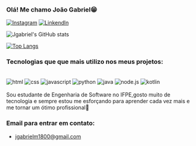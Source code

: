 

### Olá! Me chamo João Gabriel😁

[![Instagram](https://img.shields.io/badge/Instagram-E4405F?style=for-the-badge&logo=instagram&logoColor=white)](https://www.instagram.com/j_gabriel08/)
[![Linkendln]( https://img.shields.io/badge/LinkedIn-0077B5?style=for-the-badge&logo=linkedin&logoColor=white)](https://www.linkedin.com/in/jo%C3%A3o-gabriel-marcos-da-silva-b1695b331/)

![Jgabriel's GitHub stats](https://github-readme-stats.vercel.app/api?username=Jgabriel1800&show_icons=true&theme=radical)

[![Top Langs](https://github-readme-stats.vercel.app/api/top-langs/?username=jgabriel1800)](https://github.com/anuraghazra/github-readme-stats)
### Tecnologias que que mais utilizo nos meus projetos:
<div style="display: inline_block"><br/>
    <img align="center" alt="html" src="https://img.shields.io/badge/HTML-239120?style=for-the-badge&logo=html5&logoColor=white"/>
    <img align="center" alt="css" src="https://img.shields.io/badge/CSS-239120?&style=for-the-badge&logo=css3&logoColor=white"/>
    <img align="center" alt="javascript" src="https://img.shields.io/badge/JavaScript-F7DF1E?style=for-the-badge&logo=javascript&logoColor=black"/>
    <img align="center" alt="python" src="https://img.shields.io/badge/Python-3776AB?style=for-the-badge&logo=python&logoColor=white"/>
    <img align="center" alt="java" src="https://img.shields.io/badge/Java-ED8B00?style=for-the-badge&logo=openjdk&logoColor=white"/>
    <img align="center" alt="node.js" src="https://img.shields.io/badge/Node.js-43853D?style=for-the-badge&logo=node.js&logoColor=white"/>
    <img align="center" alt="kotlin" src="https://img.shields.io/badge/Kotlin-0095D5?&style=for-the-badge&logo=kotlin&logoColor=white"/>
</div><br/>
Sou estudante de Engenharia de Software no IFPE,gosto muito de tecnologia e sempre estou me esforçando para aprender cada vez mais e me tornar um ótimo profissional🙂

### Email para entrar em contato:

- jgabrielm1800@gmail.com



